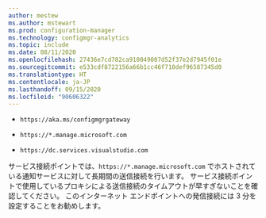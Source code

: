 ```yaml
---
author: mestew
ms.author: mstewart
ms.prod: configuration-manager
ms.technology: configmgr-analytics
ms.topic: include
ms.date: 08/11/2020
ms.openlocfilehash: 27436e7cd782ca910049007d52f37e2d7945f01e
ms.sourcegitcommit: e533cdf8722156a66b1cc46f710def96587345d0
ms.translationtype: HT
ms.contentlocale: ja-JP
ms.lasthandoff: 09/15/2020
ms.locfileid: "90606322"
---
```

- `https://aka.ms/configmgrgateway`

- `https://*.manage.microsoft.com` <!--7424742-->

- `https://dc.services.visualstudio.com` <!--7541816-->

サービス接続ポイントでは、`https://*.manage.microsoft.com` でホストされている通知サービスに対して長期間の送信接続を行います。 サービス接続ポイントで使用しているプロキシによる送信接続のタイムアウトが早すぎないことを確認してください。 このインターネット エンドポイントへの発信接続には 3 分を設定することをお勧めします。 <!--7820969-->